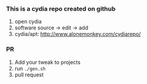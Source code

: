 ### This is a cydia repo created on github

1. open cydia
2. software source -> edit -> add
3. cydia/apt: http://www.alonemonkey.com/cydiarepo/

### PR

1. Add your tweak to projects
2. run `./gen.sh`
3. pull request
